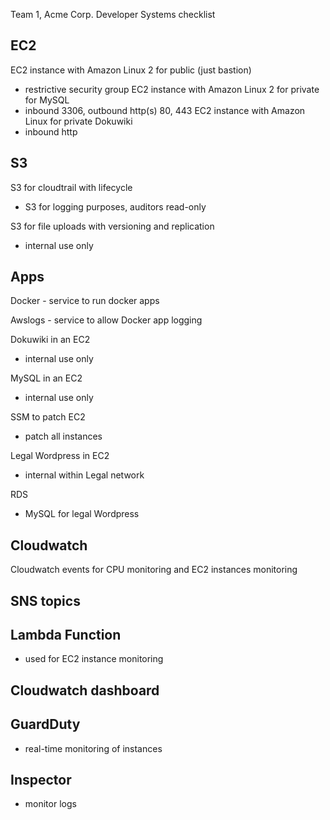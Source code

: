 Team 1, Acme Corp. Developer Systems checklist

## EC2

EC2 instance with Amazon Linux 2 for public (just bastion)
* restrictive security group
EC2 instance with Amazon Linux 2 for private for MySQL
* inbound 3306, outbound http(s) 80, 443
EC2 instance with Amazon Linux for private Dokuwiki
* inbound http

## S3
S3 for cloudtrail with lifecycle
* S3 for logging purposes, auditors read-only

S3 for file uploads with versioning and replication
* internal use only

## Apps
Docker - service to run docker apps

Awslogs - service to allow Docker app logging

Dokuwiki in an EC2
* internal use only

MySQL in an EC2
* internal use only

SSM to patch EC2
* patch all instances

Legal Wordpress in EC2
* internal within Legal network

RDS
* MySQL for legal Wordpress

## Cloudwatch
Cloudwatch events for CPU monitoring and EC2 instances monitoring

## SNS topics

## Lambda Function
* used for EC2 instance monitoring

## Cloudwatch dashboard

## GuardDuty
* real-time monitoring of instances

## Inspector
* monitor logs